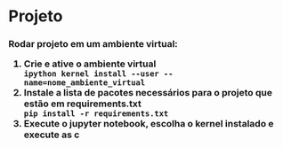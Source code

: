 # Projeto

<h3>
Rodar projeto em um ambiente virtual:
  <ol>
    <li>Crie e ative o ambiente virtual</li>
    <code>ipython kernel install --user --name=nome_ambiente_virtual </code>
    <li>Instale a lista de pacotes necessários para o projeto que estão em requirements.txt</li>
    <code>pip install -r requirements.txt</code>
    <li>Execute o jupyter notebook, escolha o kernel instalado e execute as c</li>
  </ol>
</h3>
